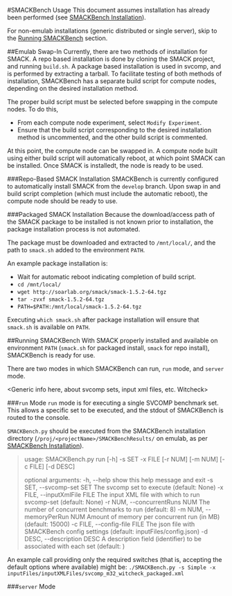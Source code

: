 #SMACKBench Usage
This document assumes installation has already been performed (see 
[SMACKBench Installation](SMACKBenchInstallation.md)).

For non-emulab installations (generic distributed or single server), skip to the
[Running SMACKBench](#running-smackbench) section. 

##Emulab Swap-In
Currently, there are two methods of installation for SMACK.  A repo based
installation is done by cloning the SMACK project, and running `build.sh`.  A
package based installation is used in svcomp, and is performed by extracting a
tarball.  To facilitate testing of both methods of installation, SMACKBench has
a separate build script for compute nodes, depending on the desired installation
method.

The proper build script must be selected before swapping in the compute nodes.
To do this, 
- From each compute node experiment, select `Modify Experiment`.
- Ensure that the build script corresponding to the desired installation method
  is uncommented, and the other build script is commented.

At this point, the compute node can be swapped in.  A compute node built using
either build script will automatically reboot, at which point SMACK can be
installed.  Once SMACK is installedt, the node is ready to be used.

###Repo-Based SMACK Installation
SMACKBench is currently configured to automatically install SMACK from the
`develop` branch.  Upon swap in and build script completion (which must include
the automatic reboot), the compute node should be ready to use.

###Packaged SMACK Installation
Because the download/access path of the SMACK package to be installed is not
known prior to installation, the package installation process is not automated.

The package must be downloaded and extracted to `/mnt/local/`, and the path to
`smack.sh` added to the environment `PATH`.

An example package installation is:
- Wait for automatic reboot indicating completion of build script.
- `cd /mnt/local/`
- `wget http://soarlab.org/smack/smack-1.5.2-64.tgz`
- `tar -zvxf smack-1.5.2-64.tgz`
- `PATH=$PATH:/mnt/local/smack-1.5.2-64.tgz`

Executing `which smack.sh` after package installation will ensure that
`smack.sh` is available on `PATH`.

##Running SMACKBench
With SMACK properly installed and available on environment `PATH` (`smack.sh`
for packaged install, `smack` for repo install), SMACKBench is ready for use.

There are two modes in which SMACKBench can run, `run` mode, and `server` mode.

<Generic info here, about svcomp sets, input xml files, etc.  Witcheck>

###`run` Mode
`run` mode is for executing a single SVCOMP benchmark set.  This allows a
specific set to be executed, and the stdout of SMACKBench is routed to the
console.

`SMACKBench.py` should be executed from the SMACKBench installation directory
(`/proj/<projectName>/SMACKBenchResults/` on emulab, as per
[SMACKBench Installation](SMACKBenchInstallation.md)).

>usage: SMACKBench.py run [-h] -s SET -x FILE [-r NUM] [-m NUM] [-c FILE]
>                         [-d DESC]
>
>optional arguments:
>  -h, --help            show this help message and exit
>  -s SET, --svcomp-set SET
>                        The svcomp set to execute (default: None)
>  -x FILE, --inputXmlFile FILE
>                        The input XML file with which to run svcomp-set
>                        (default: None)
>  -r NUM, --concurrentRuns NUM
>                        The number of concurrent benchmarks to run (default:
>                        8)
>  -m NUM, --memoryPerRun NUM
>                        Amount of memory per concurrent run (in MB) (default:
>                        15000)
>  -c FILE, --config-file FILE
>                        The json file with SMACKBench config settings
>                        (default: inputFiles/config.json)
>  -d DESC, --description DESC
>                        A description field (identifier) to be associated with
>                        each set (default: )

An example call providing only the required switches (that is, accepting the
default options where available) might be:
`./SMACKBench.py -s Simple -x inputFiles/inputXMLFiles/svcomp_m32_witcheck_packaged.xml`

###`server` Mode
